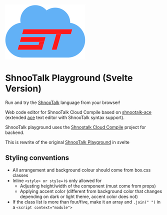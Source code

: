 ![](public/icons/cloud-compile.png)

# ShnooTalk Playground (Svelte Version)

Run and try the [ShnooTalk](https://github.com/RainingComputers/ShnooTalk) language from your browser!

Web code editor for ShnooTalk Cloud Compile based on [shnootalk-ace](https://github.com/RainingComputers/shnootalk-ace/pulse)
(extended [ace](https://github.com/ajaxorg/ace) text editor with ShnooTalk syntax support).

ShnooTalk playground uses the [Shnootalk Cloud Compile](https://github.com/RainingComputers/shnootalk-cloud-compile/) project for backend.

This is rewrite of the original [ShnooTalk Playground](https://github.com/RainingComputers/shnootalk-playground) in svelte 

## Styling conventions

+ All arrangement and background colour should come from box.css classes
+ Inline `<style> or style=` is only allowed for 
    + Adjusting height/width of the component (must come from props)
    + Applying accent color (different from background color that changes depending on dark or light theme, accent color does not)
+ If the class list is more than four/five, make it an array and `.join(" ")` in a `<script context="module">`
